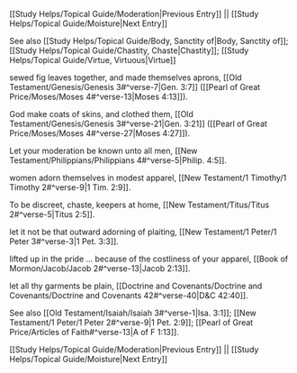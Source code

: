 [[Study Helps/Topical Guide/Moderation|Previous Entry]]  ||  [[Study Helps/Topical Guide/Moisture|Next Entry]]

 See also [[Study Helps/Topical Guide/Body, Sanctity of|Body, Sanctity of]]; [[Study Helps/Topical Guide/Chastity, Chaste|Chastity]]; [[Study Helps/Topical Guide/Virtue, Virtuous|Virtue]]

 sewed fig leaves together, and made themselves aprons, [[Old Testament/Genesis/Genesis 3#^verse-7|Gen. 3:7]] ([[Pearl of Great Price/Moses/Moses 4#^verse-13|Moses 4:13]]).

 God make coats of skins, and clothed them, [[Old Testament/Genesis/Genesis 3#^verse-21|Gen. 3:21]] ([[Pearl of Great Price/Moses/Moses 4#^verse-27|Moses 4:27]]).

 Let your moderation be known unto all men, [[New Testament/Philippians/Philippians 4#^verse-5|Philip. 4:5]].

 women adorn themselves in modest apparel, [[New Testament/1 Timothy/1 Timothy 2#^verse-9|1 Tim. 2:9]].

 To be discreet, chaste, keepers at home, [[New Testament/Titus/Titus 2#^verse-5|Titus 2:5]].

 let it not be that outward adorning of plaiting, [[New Testament/1 Peter/1 Peter 3#^verse-3|1 Pet. 3:3]].

 lifted up in the pride ... because of the costliness of your apparel, [[Book of Mormon/Jacob/Jacob 2#^verse-13|Jacob 2:13]].

 let all thy garments be plain, [[Doctrine and Covenants/Doctrine and Covenants/Doctrine and Covenants 42#^verse-40|D&C 42:40]].

 See also [[Old Testament/Isaiah/Isaiah 3#^verse-1|Isa. 3:1]]; [[New Testament/1 Peter/1 Peter 2#^verse-9|1 Pet. 2:9]]; [[Pearl of Great Price/Articles of Faith#^verse-13|A of F 1:13]].

[[Study Helps/Topical Guide/Moderation|Previous Entry]]  ||  [[Study Helps/Topical Guide/Moisture|Next Entry]]